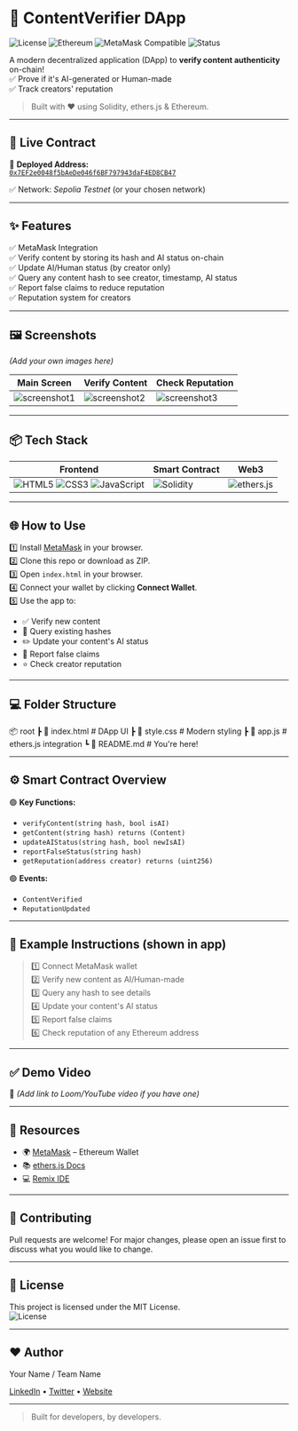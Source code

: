 # 🧭 ContentVerifier DApp

![License](https://img.shields.io/badge/license-MIT-blue.svg)
![Ethereum](https://img.shields.io/badge/Blockchain-Ethereum-green.svg)
![MetaMask Compatible](https://img.shields.io/badge/MetaMask-Enabled-orange.svg)
![Status](https://img.shields.io/badge/Project-Active-brightgreen)

A modern decentralized application (DApp) to **verify content authenticity** on-chain!  
✅ Prove if it's AI-generated or Human-made  
✅ Track creators' reputation  

> Built with ❤️ using Solidity, ethers.js & Ethereum.

---

## 🚀 Live Contract

📜 **Deployed Address:**  
[`0x7EF2e0048f5bAeDe046f6BF797943daF4ED8CB47`](https://sepolia.etherscan.io/address/0x7EF2e0048f5bAeDe046f6BF797943daF4ED8CB47)

✅ Network: *Sepolia Testnet* (or your chosen network)

---

## ✨ Features

✅ MetaMask Integration  
✅ Verify content by storing its hash and AI status on-chain  
✅ Update AI/Human status (by creator only)  
✅ Query any content hash to see creator, timestamp, AI status  
✅ Report false claims to reduce reputation  
✅ Reputation system for creators

---

## 🖼️ Screenshots

*(Add your own images here)*

| Main Screen | Verify Content | Check Reputation |
| --- | --- | --- |
| ![screenshot1](link) | ![screenshot2](link) | ![screenshot3](link) |

---

## 📦 Tech Stack

| Frontend | Smart Contract | Web3 |
| --- | --- | --- |
| ![HTML5](https://img.shields.io/badge/HTML5-E34F26?logo=html5&logoColor=white) ![CSS3](https://img.shields.io/badge/CSS3-1572B6?logo=css3&logoColor=white) ![JavaScript](https://img.shields.io/badge/JavaScript-F7DF1E?logo=javascript&logoColor=black) | ![Solidity](https://img.shields.io/badge/Solidity-363636?logo=solidity&logoColor=white) | ![ethers.js](https://img.shields.io/badge/Ethers.js-3C3C3D?logo=ethereum&logoColor=white) |

---

## 🌐 How to Use

1️⃣ Install [MetaMask](https://metamask.io/) in your browser.  
2️⃣ Clone this repo or download as ZIP.  
3️⃣ Open `index.html` in your browser.  
4️⃣ Connect your wallet by clicking **Connect Wallet**.  
5️⃣ Use the app to:  
   - ✅ Verify new content
   - 🔎 Query existing hashes
   - ✏️ Update your content's AI status
   - 🚨 Report false claims
   - ⭐ Check creator reputation

---

## 💻 Folder Structure

📦 root
┣ 📜 index.html # DApp UI
┣ 📜 style.css # Modern styling
┣ 📜 app.js # ethers.js integration
┗ 📜 README.md # You're here!

---

## ⚙️ Smart Contract Overview

🟢 **Key Functions:**
- `verifyContent(string hash, bool isAI)`
- `getContent(string hash) returns (Content)`
- `updateAIStatus(string hash, bool newIsAI)`
- `reportFalseStatus(string hash)`
- `getReputation(address creator) returns (uint256)`

🟢 **Events:**
- `ContentVerified`
- `ReputationUpdated`

---

## 📜 Example Instructions (shown in app)

> 1️⃣ Connect MetaMask wallet  
> 2️⃣ Verify new content as AI/Human-made  
> 3️⃣ Query any hash to see details  
> 4️⃣ Update your content's AI status  
> 5️⃣ Report false claims  
> 6️⃣ Check reputation of any Ethereum address

---

## ✅ Demo Video

🎥 *(Add link to Loom/YouTube video if you have one)*

---

## 🔗 Resources

- 🌍 [MetaMask](https://metamask.io/) – Ethereum Wallet
- 📚 [ethers.js Docs](https://docs.ethers.io/)
- 💻 [Remix IDE](https://remix.ethereum.org/)

---

## 🤝 Contributing

Pull requests are welcome! For major changes, please open an issue first to discuss what you would like to change.

---

## 📝 License

This project is licensed under the MIT License.  
![License](https://img.shields.io/badge/license-MIT-blue.svg)

---

## ❤️ Author

Your Name / Team Name

[LinkedIn](#) • [Twitter](#) • [Website](#)

---

> Built for developers, by developers.

